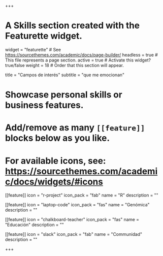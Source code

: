 +++
# A Skills section created with the Featurette widget.
widget = "featurette"  # See https://sourcethemes.com/academic/docs/page-builder/
headless = true  # This file represents a page section.
active = true  # Activate this widget? true/false
weight = 18  # Order that this section will appear.

title = "Campos de interés"
subtitle = "que me emocionan"

# Showcase personal skills or business features.
# 
# Add/remove as many `[[feature]]` blocks below as you like.
# 
# For available icons, see: https://sourcethemes.com/academic/docs/widgets/#icons

[[feature]]
  icon = "r-project"
  icon_pack = "fab"
  name = "R"
  description = ""
  
[[feature]]
  icon = "laptop-code"
  icon_pack = "fas"
  name = "Genómica"
  description = ""

[[feature]]
  icon = "chalkboard-teacher"
  icon_pack = "fas"
  name = "Educación"
  description = ""
  
[[feature]]
  icon = "slack"
  icon_pack = "fab"
  name = "Communidad"
  description = ""  


+++

